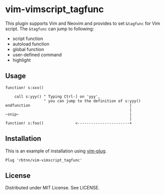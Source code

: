 
# vim-vimscript\_tagfunc

This plugin supports Vim and Neovim and provides to set `&tagfunc` for Vim script.
The `&tagfunc` can jump to following:

* script function
* autoload function
* global function
* user-defined command
* highlight

## Usage

```
function! s:xxx()

    call s:yyy() " Typing Ctrl-] on 'yyy',
                 " you can jump to the definition of s:yyy()
endfunction                                            |
                                                       |
~snip~                                                 |
                                                       |
function! s:foo()              <-----------------------+
```

## Installation

This is an example of installation using [vim-plug](https://github.com/junegunn/vim-plug).

```
Plug 'rbtnn/vim-vimscript_tagfunc'
```

## License

Distributed under MIT License. See LICENSE.
